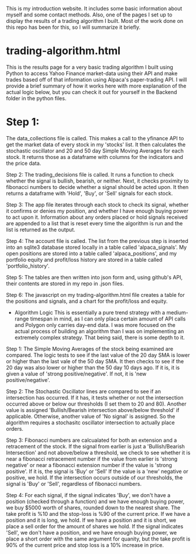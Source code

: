 This is my introduction website. It includes some basic information about myself and some contact methods. Also, 
one of the pages I set up to display the results of a trading algorithm I built. Most of the work done on this repo
has been for this, so I will summarize it briefly.

# trading-algorithm.html
This is the results page for a very basic trading algorithm I built using Python to access Yahoo Finance market-data using their API and make trades based off of that information using Alpaca's paper-trading API. I will provide a brief summary of how it 
works here with more explanation of the actual logic below, but you can check it out for yourself in the Backend folder in the python files. 

# Step 1: 
The data_collections file is called. This makes a call to the yfinance API to get the market data of every stock in my 'stocks' list. It then calculates the stochastic oscillator and 20 and 50 day Simple Moving Averages for each stock. It returns those as a dataframe with columns for the indicators and the price data. 

Step 2: The trading_decisions file is called. It runs a function to check whether the signal is bullish, bearish, or neither. Next, it 
checks proximity to fibonacci numbers to decide whether a signal should be acted upon. It then returns a dataframe with 'Hold', 'Buy', 
or 'Sell' signals for each stock.

Step 3: The app file iterates through each stock to check its signal, whether it confirms or denies my position, and whether I have enough 
buying power to act upon it. Information about any orders placed or hold signals received are appended to a list that is reset every 
time the algorithm is run and the list is returned as the output.

Step 4: The account file is called. The list from the previous step is inserted into an sqlite3 database stored locally in a table called 
'alpaca_signals'. My open positions are stored into a table called 'alpaca_positions', and my portfolio equity and profit/loss
history are stored in a table called 'portfolio_history'.

Step 5: The tables are then written into json form and, using github's API, their contents are stored in my repo in .json files. 

Step 6: The javascript on my trading-algorithm.html file creates a table for the positions and signals, and a chart for the 
profit/loss and equity.

* Algorithm Logic
This is essentially a pure trend strategy with a medium-range timespan in mind, as I can only placa certain amount of API 
calls and Polygon only carries day-end data. I was more focused on the actual process of building an algorithm than I was on 
implementing an extremely complex strategy. That being said, there is some depth to it.

Step 1: The Simple Moving Averages of the stock being examined are compared. The logic tests to see if the last value of the 20 day SMA 
is lower or higher than the last vale of the 50 day SMA. It then checks to see if the 20 day was also lower or higher than 
the 50 day 10 days ago. If it is, it is given a value of 'strong positive/negative'. If not, it is 'new positive/negative'.

Step 2: The Stochastic Oscillator lines are compared to see if an intersection has occurred. If it has, it tests whether or not 
the intersection occurred above or below our thresholds (I set them to 20 and 80). Another value is assigned 'Bullish/Bearish intersection
above/below threshold' if applicable. Otherwise, another value of 'No signal' is assigned. So the algorithm requires a stochasitc 
oscillator intersection to actually place orders.

Step 3: Fibonacci numbers are calcualated for both an extension and a retracement of the stock. If the signal from earlier is just a 
'Bullish/Bearish Intersection' and not above/below a threshold, we check to see whether it is near a fibonacci retracement number 
if the value from earlier is 'strong negative' or near a fibonacci extension number if the value is 'strong positive'. If it is, the signal 
is 'Buy' or 'Sell' If the value is a 'new' negative or positive, we hold. If the intersection occurs outside of our thresholds, the signal 
is 'Buy' or 'Sell', regardless of fibonacci numbers. 

Step 4: For each signal, if the signal indicates 'Buy', we don't have a position (checked through a function) and we have enough buying 
power, we buy $5000 worth of shares, rounded down to the nearest share. The take profit is %10 and the stop-loss is %90 of the current price. 
If we have a position and it is long, we hold. If we have a position and it is short, we place a sell order for the amount of shares we hold.
If the signal indicates 'Sell', we don't have a position, and we have enough buying power, we place a short order with the same argument for 
quanity, but the take profit is 90% of the current price and stop loss is a 10% increase in price.
